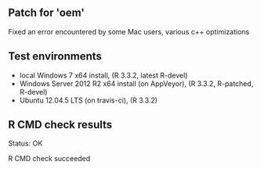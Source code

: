 
## Patch for 'oem'

Fixed an error encountered by some Mac users, various c++ optimizations

## Test environments

* local Windows 7 x64 install, (R 3.3.2, latest R-devel)
* Windows Server 2012 R2 x64 install (on AppVeyor), (R 3.3.2, R-patched, R-devel)
* Ubuntu 12.04.5 LTS (on travis-ci), (R 3.3.2)

## R CMD check results

Status: OK


R CMD check succeeded